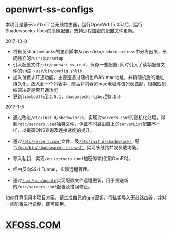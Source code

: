 # openwrt-ss-configs

本项目是基于ar71xx平台无线路由器，运行OpenWrt 15.05.1后，运行Shadowsocks-libev的高级配置，支持远程加密的配置文件更新。

2017-10-8

- 将有关shadowsocks的更新脚本从`/usr/bin/update-actions`中分离出来，形成独立的`/usr/bin/setup`
- 引入配置文件`/etc/openwrt_ss.conf`，保存一些配置; 同时引入了读写配置文件的sh库-`/usr/bin/config.shlib`
- 加入付费才开通功能，主要是通过随机化WAN mac地址，并将随机后的地址持久化，放入到一个列表中，随后将机器的mac地址与该列表匹配，根据匹配结果决定是否开通功能
- 更新`libmbedtls`到`2.5.1`，`shadowsocks-libev`到`3.1.0`

2017-1-5
- 通过改进`/etc/init.d/shadowsocks`，实现对`servers.conf`的随机化处理，得到`/etc/servers.used`独特文件，保证不同路由器上的`serverList`配置不一样，以提高DNS查询及连接速度的提升。

- 通过[`/etc/servers.conf`](https://github.com/gnu4cn/openwrt-ss-configs/blob/master/shadowsocks/etc/servers.conf)文件，及[`/etc/init.d/shadowsocks`](https://github.com/gnu4cn/openwrt-ss-configs/blob/master/shadowsocks/etc/init.d/shadowsocks), 配合[`/usr/bin/shadowsocks-firewall`](https://github.com/gnu4cn/openwrt-ss-configs/blob/master/shadowsocks/usr/bin/shadowsocks-firewall), 实现多线路并发负载均衡。
- 导入私钥，实现`/etc/servers.conf`加密传输(使用GnuPG)。
- 经由反向SSH Tunnel，实现远程管理。
- 通过[`/usr/bin/update`](https://github.com/gnu4cn/openwrt-ss-configs/blob/master/shadowsocks/usr/bin/update)实现配置文件远程更新，用于投送新的`/etc/servers.conf`配置及错误修正。

如你打算采用本项目方案，请生成自己的gpg密钥，将私钥导入无线路由器，并对一些配置进行调整，即可使用。

# [XFOSS.COM](https://xfoss.com/)
